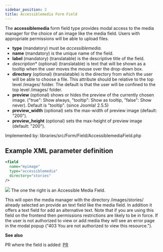 ```yaml
---
sidebar_position: 2
title: Accessiblemedia Form Field
---
```




The **accessiblemedia** form field type provides modal access to the media manager for the choice of an image like the media field. Users with appropriate permissions will be able to upload files.

-   **type** (mandatory) must be *accessiblemedia*.
-   **name** (mandatory) is the unique name of the field.
-   **label** (mandatory) (translatable) is the descriptive title of the
    field.
-  *description** (optional) (translatable) is text that will be shown
     as a tooltip when the user moves the mouse over the drop-down box.
-   **directory** (optional) (translatable) is the directory from which the user will be able to choose a file. This attribute should be relative to the top level /images/ folder. The default is that the user will be confined to the top level /images/ folder.
-   **preview** (optional) shows or hides the preview of the currently chosen image. ("true": Show always, "tooltip": Show as tooltip, "false": Show never). Default is "tooltip". (since Joomla! 2.5.5)
-  **preview_width** (optional) sets the max-width of preview image (default: "200").
- **preview_height** (optional) sets the max-height of preview image (default: "200").

Implemented by: libraries/src/Form/Field/AccessiblemediaField.php

## Example XML parameter definition

```xml
<field
  name="myimage"
  type="accessiblemedia"
  directory="stories"
/>
```
![](\img\accessiblemedia.jpg)
The one the right is an Accessible Media Field.

This will open the media manager with the directory /images/stories/ already selected an provide an text field like the media field. In addition it offers a text field for add an alternative text. Note that if you are using this field on the frontend then permissions restrictions are likely to be in force. If the user is not authorized to view or add media they will see an error page in the modal popup ("403 You are not authorized to view this resource."). 

**See also**

PR where the field is addedː [PR](https://github.com/joomla/joomla-cms/pull/27712)